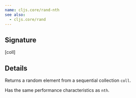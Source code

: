 ```yaml
---
name: cljs.core/rand-nth
see also:
  - cljs.core/rand
---
```


## Signature
[coll]


## Details

Returns a random element from a sequential collection `coll`.

Has the same performance characteristics as `nth`.
